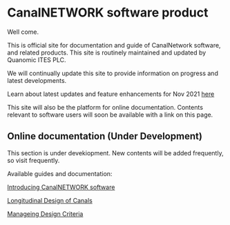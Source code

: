 # CanalNETWORK software product
Well come.

This is official site for documentation and guide of CanalNetwork software, and related products. This site is routinely maintained and updated by Quanomic ITES PLC.

We will continually update this site to provide information on progress and latest developments.

Learn about latest updates and feature enhancements for Nov 2021 [here](updatenotesNov2021.md)

This site will also be the platform for online documentation. Contents relevant to software users will soon be available with a link on this page.

## Online documentation (Under Development)
This section is under devekiopment. New contents will be added frequently, so visit frequently.

Available guides and documentation:

[Introducing CanalNETWORK software](Introduction.md)

[Longitudinal Design of Canals](LongitudinalDesignOfRoutes.md)

[Manageing Design Criteria](https://github.com/ginnox/CanalNetworkDocs/blob/e5b0b5a9642f5440374342bff636ac195ed55373/DesignCriteria/Creating%20and%20Managing%20Design%20Criteria.md)



